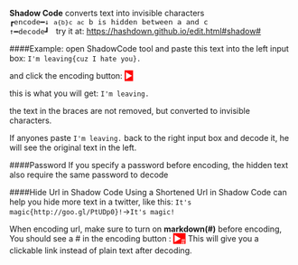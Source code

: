 **Shadow Code** converts text into invisible characters
<span style='font-family:monospace;white-space: pre;font-size:13px'>
  ┏encode━↓
`a{b}c` `a⁪​⁫c` b is hidden between a and c
  ↑━decode┛
</span>
try it at: https://hashdown.github.io/edit.html#shadow#

####Example:
open ShadowCode tool and paste this text into the left input box:
`I'm leaving{cuz I hate you}.`

and click the encoding button: <span style='color:white;background:red;padding:1px'>►</span>

this is what you will get:
`I'm leaving⁪⁮⁫⁬⁪⁭⁮​​​⁫⁬​⁪⁮⁮⁫‍‍​‌​⁫‌⁪⁪⁪⁪​⁫‍⁮‍⁮⁬⁬‌⁭‍​⁭‍​.`

the text in the braces are not removed, but converted to invisible characters.

If anyones paste `I'm leaving⁪⁮⁫⁬⁪⁭⁮​​​⁫⁬​⁪⁮⁮⁫‍‍​‌​⁫‌⁪⁪⁪⁪​⁫‍⁮‍⁮⁬⁬‌⁭‍​⁭‍​.` back to the right input box and decode it, he will see the original text in the left.

####Password
If you specify a password before encoding, the hidden text also require the same password to decode

####Hide Url in Shadow Code
Using a Shortened Url in Shadow Code can help you hide more text in a twitter, like this:
`It's magic{http://goo.gl/PtUDp0}!`->`It's magic⁮‌⁬⁬⁭⁪​​⁮‍​⁭⁮⁬⁪‌⁫⁫⁪‍⁭⁫​⁪‌⁪⁭⁫‍⁪​⁪​‍‌⁭‌⁭⁪​‍⁬⁭⁭⁫⁬​⁪⁫⁭‌‍⁭⁬⁮⁭⁭⁪​!`

When encoding url, make sure to turn on **markdown(#)** before encoding, You should see a # in the encoding button : <span style='color:white;background:red;padding:1px'>►<sub>#<sub></span>
This will give you a clickable link instead of plain text after decoding.
